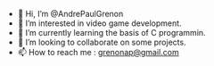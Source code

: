 - 👋 Hi, I’m @AndrePaulGrenon
- 👀 I’m interested in video game development.
- 🌱 I’m currently learning the basis of C programmin. 
- 💞️ I’m looking to collaborate on some projects. 
- 📫 How to reach me : grenonap@gmail.com
